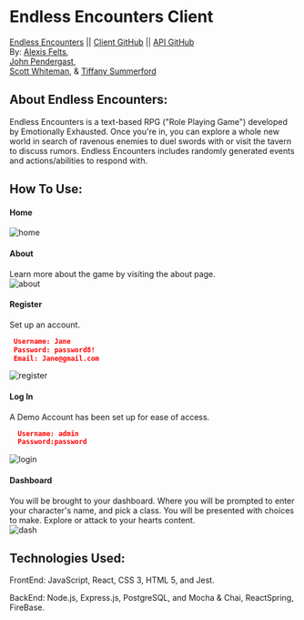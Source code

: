 # Endless Encounters Client  
[Endless Encounters](https://endless-encounters-chi.vercel.app/ "Endless Encounters") ||
[Client GitHub](https://github.com/EndlessEncounters/client "Client GitHub") ||
[API GitHub](https://github.com/EndlessEncounters/server "API Github")  
By: [Alexis Felts](https://github.com/Nvlt "Alexis Felts"),  
[John Pendergast](https://github.com/Jpending "John Pendergast"),  
[Scott Whiteman](https://github.com/scottWhiteman "Scott Whiteman"), &
[Tiffany Summerford](https://github.com/breakfastatiffs "Tiffany Summerford")  

## About Endless Encounters:  
Endless Encounters is a text-based RPG ("Role Playing Game") developed by Emotionally Exhausted. Once you're in, you can explore a whole new world in search of ravenous enemies to duel swords with or visit the tavern to discuss rumors. Endless Encounters includes randomly generated events and actions/abilities to respond with.  

## How To Use:

#### Home
 ![home](/screenshots/home.JPG)

#### About
 Learn more about the game by visiting the about page.  
 ![about](/screenshots/about.JPG)

#### Register
 Set up an account.
 ```json
  Username: Jane
  Password: password8!
  Email: Jane@gmail.com
 ```
 ![register](/screenshots/reg.JPG)

#### Log In
  A Demo Account has been set up for ease of access.
  ```json
    Username: admin
    Password:password
  ```
  ![login](/screenshots/login.JPG)

#### Dashboard
 You will be brought to your dashboard. Where you will be prompted to enter your character's name, and pick a class. You will be presented with choices to make. Explore or attack to your hearts content.  
  ![dash](/screenshots/dash.JPG)

## Technologies Used:  
FrontEnd: JavaScript, React, CSS 3, HTML 5, and Jest.  

BackEnd: Node.js, Express.js, PostgreSQL, and Mocha & Chai, ReactSpring, FireBase.
